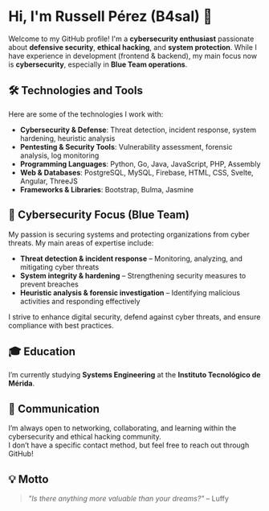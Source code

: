 # Hi, I'm Russell Pérez (B4sal) 👋

Welcome to my GitHub profile! I'm a **cybersecurity enthusiast** passionate about **defensive security**, **ethical hacking**, and **system protection**. While I have experience in development (frontend & backend), my main focus now is **cybersecurity**, especially in **Blue Team operations**.

## 🛠️ Technologies and Tools

Here are some of the technologies I work with:

- **Cybersecurity & Defense**: Threat detection, incident response, system hardening, heuristic analysis  
- **Pentesting & Security Tools**: Vulnerability assessment, forensic analysis, log monitoring  
- **Programming Languages**: Python, Go, Java, JavaScript, PHP, Assembly  
- **Web & Databases**: PostgreSQL, MySQL, Firebase, HTML, CSS, Svelte, Angular, ThreeJS  
- **Frameworks & Libraries**: Bootstrap, Bulma, Jasmine  

## 🔐 Cybersecurity Focus (Blue Team)

My passion is securing systems and protecting organizations from cyber threats. My main areas of expertise include:

- **Threat detection & incident response** – Monitoring, analyzing, and mitigating cyber threats  
- **System integrity & hardening** – Strengthening security measures to prevent breaches  
- **Heuristic analysis & forensic investigation** – Identifying malicious activities and responding effectively  

I strive to enhance digital security, defend against cyber threats, and ensure compliance with best practices.

## 🎓 Education

I’m currently studying **Systems Engineering** at the **Instituto Tecnológico de Mérida**.

## 📩 Communication

I’m always open to networking, collaborating, and learning within the cybersecurity and ethical hacking community.  
I don’t have a specific contact method, but feel free to reach out through GitHub!

## 💡 Motto

> *"Is there anything more valuable than your dreams?"* – Luffy

